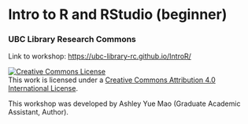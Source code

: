# Intro to R and RStudio (beginner)
### UBC Library Research Commons

Link to workshop: https://ubc-library-rc.github.io/IntroR/

<a rel="license" href="http://creativecommons.org/licenses/by/4.0/"><img alt="Creative Commons License" style="border-width:0" src="https://i.creativecommons.org/l/by/4.0/88x31.png" /></a><br />This work is licensed under a <a rel="license" href="http://creativecommons.org/licenses/by/4.0/">Creative Commons Attribution 4.0 International License</a>.

This workshop was developed by Ashley Yue Mao (Graduate Academic Assistant, Author).
